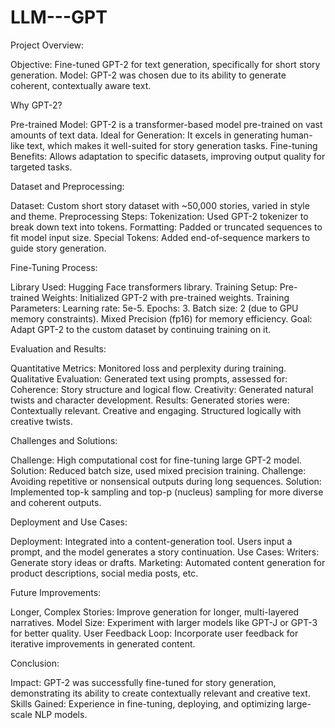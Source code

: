 # LLM---GPT

Project Overview:

Objective: Fine-tuned GPT-2 for text generation, specifically for short story generation.
Model: GPT-2 was chosen due to its ability to generate coherent, contextually aware text.

Why GPT-2?

Pre-trained Model: GPT-2 is a transformer-based model pre-trained on vast amounts of text data.
Ideal for Generation: It excels in generating human-like text, which makes it well-suited for story generation tasks.
Fine-tuning Benefits: Allows adaptation to specific datasets, improving output quality for targeted tasks.

Dataset and Preprocessing:

Dataset: Custom short story dataset with ~50,000 stories, varied in style and theme.
Preprocessing Steps:
Tokenization: Used GPT-2 tokenizer to break down text into tokens.
Formatting: Padded or truncated sequences to fit model input size.
Special Tokens: Added end-of-sequence markers to guide story generation.

Fine-Tuning Process:

Library Used: Hugging Face transformers library.
Training Setup:
Pre-trained Weights: Initialized GPT-2 with pre-trained weights.
Training Parameters:
Learning rate: 5e-5.
Epochs: 3.
Batch size: 2 (due to GPU memory constraints).
Mixed Precision (fp16) for memory efficiency.
Goal: Adapt GPT-2 to the custom dataset by continuing training on it.

Evaluation and Results:

Quantitative Metrics: Monitored loss and perplexity during training.
Qualitative Evaluation: Generated text using prompts, assessed for:
Coherence: Story structure and logical flow.
Creativity: Generated natural twists and character development.
Results: Generated stories were:
Contextually relevant.
Creative and engaging.
Structured logically with creative twists.

Challenges and Solutions:

Challenge: High computational cost for fine-tuning large GPT-2 model.
Solution: Reduced batch size, used mixed precision training.
Challenge: Avoiding repetitive or nonsensical outputs during long sequences.
Solution: Implemented top-k sampling and top-p (nucleus) sampling for more diverse and coherent outputs.

Deployment and Use Cases:

Deployment: Integrated into a content-generation tool.
Users input a prompt, and the model generates a story continuation.
Use Cases:
Writers: Generate story ideas or drafts.
Marketing: Automated content generation for product descriptions, social media posts, etc.

Future Improvements:

Longer, Complex Stories: Improve generation for longer, multi-layered narratives.
Model Size: Experiment with larger models like GPT-J or GPT-3 for better quality.
User Feedback Loop: Incorporate user feedback for iterative improvements in generated content.

Conclusion:

Impact: GPT-2 was successfully fine-tuned for story generation, demonstrating its ability to create contextually relevant and creative text.
Skills Gained: Experience in fine-tuning, deploying, and optimizing large-scale NLP models.
